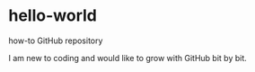 # hello-world
how-to GitHub repository

I am new to coding and would like to grow with GitHub bit by bit.
